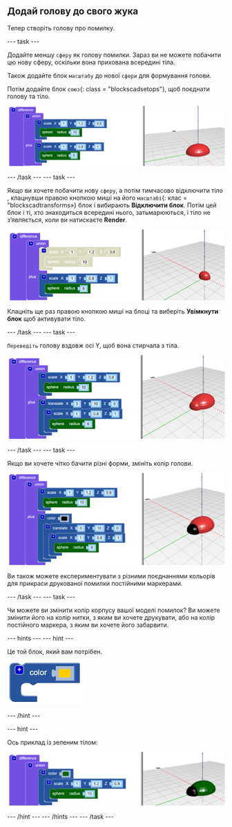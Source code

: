## Додай голову до свого жука

Тепер створіть голову про помилку.

--- task ---

Додайте меншу `сферу` як голову помилки. Зараз ви не можете побачити цю нову сферу, оскільки вона прихована всередині тіла.

Також додайте блок `масштабу` до нової `сфери` для формування голови.

Потім додайте блок `союз`{: class = "blockscadsetops"}, щоб поєднати голову та тіло.

![знімок екрана](images/bug-head-hidden.png)

--- /task --- --- task ---

Якщо ви хочете побачити нову `сферу`, а потім тимчасово відключити тіло , клацнувши правою кнопкою миші на його `масштабі`{: клас = "blockscadtransforms»} блок і вибирають **Відключити блок**. Потім цей блок і ті, хто знаходиться всередині нього, затьмарюються, і тіло не з’являється, коли ви натискаєте **Render**.

![скріншот](images/bug-disable.png)

Клацніть ще раз правою кнопкою миші на блоці та виберіть **Увімкнути блок** щоб активувати тіло.

--- /task --- --- task ---

`Переведіть` голову вздовж осі Y, щоб вона стирчала з тіла.

  ![скріншот](images/bug-head.png)

--- /task --- --- task ---

Якщо ви хочете чітко бачити різні форми, змініть колір голови.

![скріншот](images/bug-head-black.png)

Ви також можете експериментувати з різними поєднаннями кольорів для прикраси друкованої помилки постійними маркерами.

--- /task --- --- task ---

Чи можете ви змінити колір корпусу вашої моделі помилок? Ви можете змінити його на колір нитки, з яким ви хочете друкувати, або на колір постійного маркера, з яким ви хочете його забарвити.

--- hints --- --- hint ---

Це той блок, який вам потрібен.

![скріншот](images/bug-colour-block.png)

--- /hint ---

--- hint ---

Ось приклад із зеленим тілом:

![скріншот](images/bug-body-colour.png)

--- /hint --- --- /hints --- --- /task ---




  
